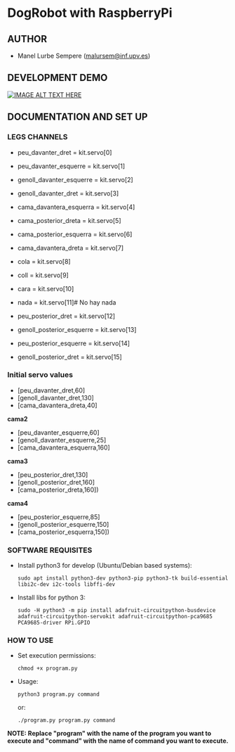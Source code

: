 # **DogRobot with RaspberryPi**

## **AUTHOR**

* Manel Lurbe Sempere (malursem@inf.upv.es)

## DEVELOPMENT DEMO

[![IMAGE ALT TEXT HERE](http://img.youtube.com/vi/3rldzTgfC1g/0.jpg)](https://www.youtube.com/watch?v=3rldzTgfC1g)

## **DOCUMENTATION AND SET UP**

### **LEGS CHANNELS**

- peu_davanter_dret = kit.servo[0]

- peu_davanter_esquerre = kit.servo[1]

- genoll_davanter_esquerre = kit.servo[2]

- genoll_davanter_dret = kit.servo[3]

- cama_davantera_esquerra = kit.servo[4]

- cama_posterior_dreta = kit.servo[5]

- cama_posterior_esquerra = kit.servo[6]

- cama_davantera_dreta = kit.servo[7]

- cola = kit.servo[8]

- coll = kit.servo[9]

- cara = kit.servo[10]

- nada = kit.servo[11]# No hay nada

- peu_posterior_dret = kit.servo[12]

- genoll_posterior_esquerre = kit.servo[13]

- peu_posterior_esquerre = kit.servo[14]

- genoll_posterior_dret = kit.servo[15]

### **Initial servo values**

- [peu_davanter_dret,60]
- [genoll_davanter_dret,130]
- [cama_davantera_dreta,40]

**cama2**

- [peu_davanter_esquerre,60]
- [genoll_davanter_esquerre,25]
- [cama_davantera_esquerra,160]

**cama3**

- [peu_posterior_dret,130]
- [genoll_posterior_dret,160]
- [cama_posterior_dreta,160])

**cama4**
- [peu_posterior_esquerre,85]
- [genoll_posterior_esquerre,150]
- [cama_posterior_esquerra,150])


### **SOFTWARE REQUISITES**

- Install python3 for develop (Ubuntu/Debian based systems):

    ```sudo apt install python3-dev python3-pip python3-tk build-essential libi2c-dev i2c-tools libffi-dev```

- Install libs for python 3:

    ```sudo -H python3 -m pip install adafruit-circuitpython-busdevice adafruit-circuitpython-servokit adafruit-circuitpython-pca9685 PCA9685-driver RPi.GPIO```

### **HOW TO USE**

- Set execution permissions:

    ```chmod +x program.py```

- Usage:

     ```python3 program.py command```

     or:

    ```./program.py program.py command```

**NOTE: Replace "program" with the name of the program you want to execute and "command" with the name of command you want to execute.**
